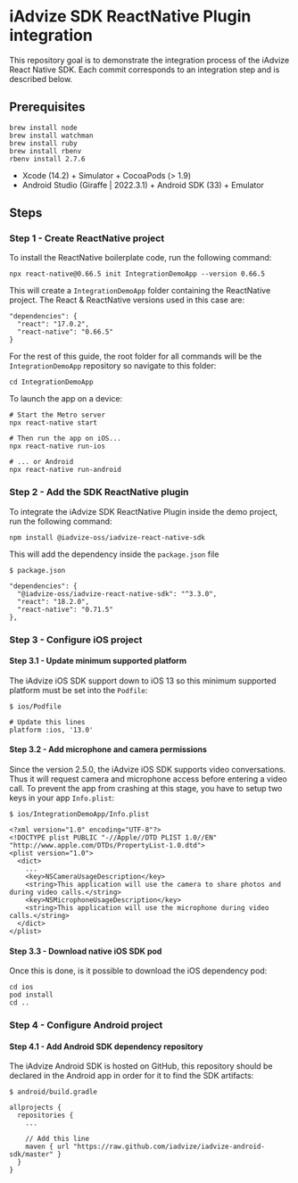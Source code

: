 # iAdvize SDK ReactNative Plugin integration

This repository goal is to demonstrate the integration process of the iAdvize React Native SDK.
Each commit corresponds to an integration step and is described below.

## Prerequisites

```
brew install node
brew install watchman
brew install ruby
brew install rbenv
rbenv install 2.7.6
```

- Xcode (14.2) + Simulator + CocoaPods (> 1.9)
- Android Studio (Giraffe | 2022.3.1) + Android SDK (33) + Emulator

## Steps

### Step 1 - Create ReactNative project

To install the ReactNative boilerplate code, run the following command:

```
npx react-native@0.66.5 init IntegrationDemoApp --version 0.66.5
```

This will create a `IntegrationDemoApp` folder containing the ReactNative project.
The React & ReactNative versions used in this case are:

```
"dependencies": {
  "react": "17.0.2",
  "react-native": "0.66.5"
}
```

For the rest of this guide, the root folder for all commands will be the `IntegrationDemoApp` repository so navigate to this folder:

```
cd IntegrationDemoApp
```

To launch the app on a device:

```
# Start the Metro server
npx react-native start

# Then run the app on iOS...
npx react-native run-ios

# ... or Android
npx react-native run-android
```

### Step 2 - Add the SDK ReactNative plugin

To integrate the iAdvize SDK ReactNative Plugin inside the demo project, run the following command:

```
npm install @iadvize-oss/iadvize-react-native-sdk
```

This will add the dependency inside the `package.json` file

```
$ package.json

"dependencies": {
  "@iadvize-oss/iadvize-react-native-sdk": "^3.3.0",
  "react": "18.2.0",
  "react-native": "0.71.5"
},
```

### Step 3 - Configure iOS project

#### Step 3.1 - Update minimum supported platform

The iAdvize iOS SDK support down to iOS 13 so this minimum supported platform must be set into the `Podfile`:

```
$ ios/Podfile

# Update this lines
platform :ios, '13.0'
```

#### Step 3.2 - Add microphone and camera permissions

Since the version 2.5.0, the iAdvize iOS SDK supports video conversations. Thus it will request camera and microphone access before entering a video call. To prevent the app from crashing at this stage, you have to setup two keys in your app `Info.plist`:

```
$ ios/IntegrationDemoApp/Info.plist

<?xml version="1.0" encoding="UTF-8"?>
<!DOCTYPE plist PUBLIC "-//Apple//DTD PLIST 1.0//EN" "http://www.apple.com/DTDs/PropertyList-1.0.dtd">
<plist version="1.0">
  <dict>
    ...
    <key>NSCameraUsageDescription</key>
    <string>This application will use the camera to share photos and during video calls.</string>
    <key>NSMicrophoneUsageDescription</key>
    <string>This application will use the microphone during video calls.</string>
  </dict>
</plist>
```

#### Step 3.3 - Download native iOS SDK pod

Once this is done, is it possible to download the iOS dependency pod:

```
cd ios
pod install
cd ..
```

### Step 4 - Configure Android project

#### Step 4.1 - Add Android SDK dependency repository

The iAdvize Android SDK is hosted on GitHub, this repository should be declared in the Android app in order for it to find the SDK artifacts:

```
$ android/build.gradle

allprojects {
  repositories {
    ...

    // Add this line
    maven { url "https://raw.github.com/iadvize/iadvize-android-sdk/master" }
  }
}
```
